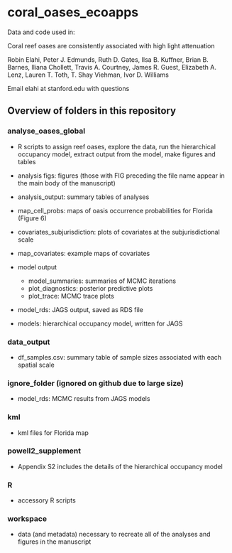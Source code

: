 # coral_oases_ecoapps

Data and code used in:

Coral reef oases are consistently associated with high light attenuation

Robin Elahi, Peter J. Edmunds, Ruth D. Gates, Ilsa B. Kuffner, Brian B. Barnes, Iliana Chollett, Travis A. Courtney, James R. Guest, Elizabeth A. Lenz, Lauren T. Toth, T. Shay Viehman, Ivor D. Williams

Email elahi at stanford.edu with questions

## Overview of folders in this repository

### analyse_oases_global

  - R scripts to assign reef oases, explore the data, run the hierarchical occupancy model, extract output from the model, make figures and tables
  
  - analysis figs: figures (those with FIG preceding the file name appear in the main body of the manuscript)
    
  - analysis_output: summary tables of analyses
  
  - map_cell_probs: maps of oasis occurrence probabilities for Florida (Figure 6)
  
  - covariates_subjurisdiction: plots of covariates at the subjurisdictional scale
  
  - map_covariates: example maps of covariates
  
  - model output
    - model_summaries: summaries of MCMC iterations
    - plot_diagnostics: posterior predictive plots
    - plot_trace: MCMC trace plots
    
  - model_rds: JAGS output, saved as RDS file
  
  - models: hierarchical occupancy model, written for JAGS

### data_output

  - df_samples.csv: summary table of sample sizes associated with each spatial scale

### ignore_folder (ignored on github due to large size)

  - model_rds: MCMC results from JAGS models 
  
### kml

  - kml files for Florida map

### powell2_supplement

 - Appendix S2 includes the details of the hierarchical occupancy model
 
### R

  - accessory R scripts 
  
### workspace

  - data (and metadata) necessary to recreate all of the analyses and figures in the manuscript

